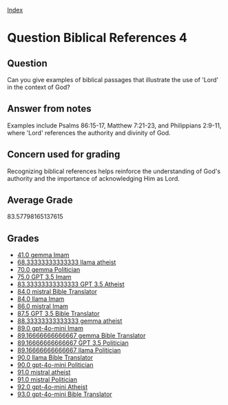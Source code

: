 
[Index](../../index.md)
# Question Biblical References 4
## Question
Can you give examples of biblical passages that illustrate the use of 'Lord' in the context of God?

## Answer from notes
Examples include Psalms 86:15-17, Matthew 7:21-23, and Philippians 2:9-11, where 'Lord' references the authority and divinity of God.

## Concern used for grading
Recognizing biblical references helps reinforce the understanding of God's authority and the importance of acknowledging Him as Lord.

## Average Grade
83.57798165137615

## Grades
 * [41.0 gemma Imam](../answers/gemma_Imam/Biblical_References_4.md)
 * [68.33333333333333 llama atheist](../answers/llama_atheist/Biblical_References_4.md)
 * [70.0 gemma Politician](../answers/gemma_Politician/Biblical_References_4.md)
 * [75.0 GPT 3.5 Imam](../answers/GPT_3.5_Imam/Biblical_References_4.md)
 * [83.33333333333333 GPT 3.5 Atheist](../answers/GPT_3.5_Atheist/Biblical_References_4.md)
 * [84.0 mistral Bible Translator](../answers/mistral_Bible_Translator/Biblical_References_4.md)
 * [84.0 llama Imam](../answers/llama_Imam/Biblical_References_4.md)
 * [86.0 mistral Imam](../answers/mistral_Imam/Biblical_References_4.md)
 * [87.5 GPT 3.5 Bible Translator](../answers/GPT_3.5_Bible_Translator/Biblical_References_4.md)
 * [88.33333333333333 gemma atheist](../answers/gemma_atheist/Biblical_References_4.md)
 * [89.0 gpt-4o-mini Imam](../answers/gpt-4o-mini_Imam/Biblical_References_4.md)
 * [89.16666666666667 gemma Bible Translator](../answers/gemma_Bible_Translator/Biblical_References_4.md)
 * [89.16666666666667 GPT 3.5 Politician](../answers/GPT_3.5_Politician/Biblical_References_4.md)
 * [89.16666666666667 llama Politician](../answers/llama_Politician/Biblical_References_4.md)
 * [90.0 llama Bible Translator](../answers/llama_Bible_Translator/Biblical_References_4.md)
 * [90.0 gpt-4o-mini Politician](../answers/gpt-4o-mini_Politician/Biblical_References_4.md)
 * [91.0 mistral atheist](../answers/mistral_atheist/Biblical_References_4.md)
 * [91.0 mistral Politician](../answers/mistral_Politician/Biblical_References_4.md)
 * [92.0 gpt-4o-mini Atheist](../answers/gpt-4o-mini_Atheist/Biblical_References_4.md)
 * [93.0 gpt-4o-mini Bible Translator](../answers/gpt-4o-mini_Bible_Translator/Biblical_References_4.md)
